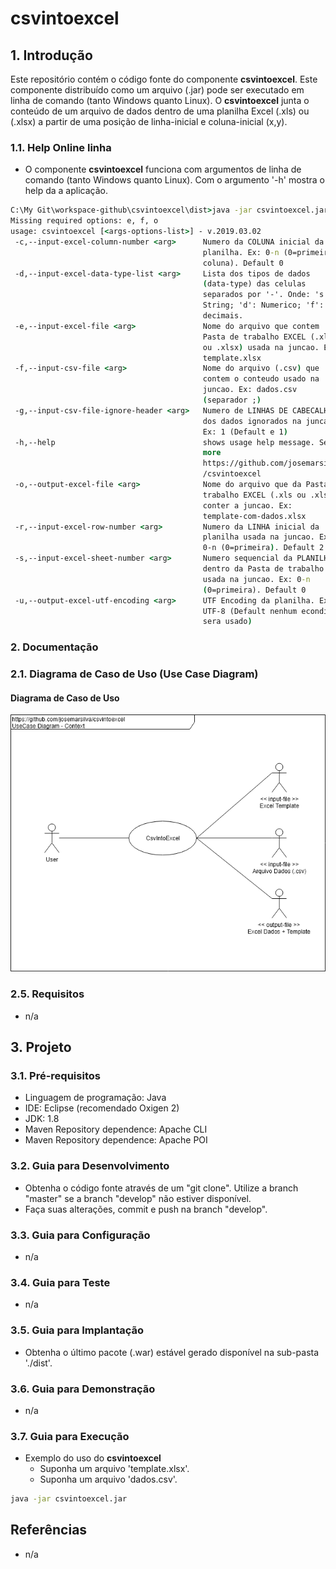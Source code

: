 # csvintoexcel

## 1. Introdução ##

Este repositório contém o código fonte do componente **csvintoexcel**. Este componente distribuído como um arquivo (.jar) pode ser executado em linha de comando (tanto Windows quanto Linux). O **csvintoexcel** junta o conteúdo de um arquivo de dados dentro de uma planilha Excel (.xls) ou (.xlsx) a partir de uma posição de linha-inicial e coluna-inicial (x,y).


### 1.1. Help Online linha

* O componente **csvintoexcel** funciona com argumentos de linha de comando (tanto Windows quanto Linux). Com o argumento '-h' mostra o help da a aplicação.

```bat
C:\My Git\workspace-github\csvintoexcel\dist>java -jar csvintoexcel.jar
Missing required options: e, f, o
usage: csvintoexcel [<args-options-list>] - v.2019.03.02
 -c,--input-excel-column-number <arg>      Numero da COLUNA inicial da
                                           planilha. Ex: 0-n (0=primeira
                                           coluna). Default 0
 -d,--input-excel-data-type-list <arg>     Lista dos tipos de dados
                                           (data-type) das celulas
                                           separados por '-'. Onde: 's':
                                           String; 'd': Numerico; 'f':
                                           decimais.
 -e,--input-excel-file <arg>               Nome do arquivo que contem
                                           Pasta de trabalho EXCEL (.xls
                                           ou .xlsx) usada na juncao. Ex:
                                           template.xlsx
 -f,--input-csv-file <arg>                 Nome do arquivo (.csv) que
                                           contem o conteudo usado na
                                           juncao. Ex: dados.csv
                                           (separador ;)
 -g,--input-csv-file-ignore-header <arg>   Numero de LINHAS DE CABECALHO
                                           dos dados ignorados na juncao.
                                           Ex: 1 (Default e 1)
 -h,--help                                 shows usage help message. See
                                           more
                                           https://github.com/josemarsilva
                                           /csvintoexcel
 -o,--output-excel-file <arg>              Nome do arquivo que da Pasta de
                                           trabalho EXCEL (.xls ou .xlsx)
                                           conter a juncao. Ex:
                                           template-com-dados.xlsx
 -r,--input-excel-row-number <arg>         Numero da LINHA inicial da
                                           planilha usada na juncao. Ex:
                                           0-n (0=primeira). Default 2
 -s,--input-excel-sheet-number <arg>       Numero sequencial da PLANILHA
                                           dentro da Pasta de trabalho
                                           usada na juncao. Ex: 0-n
                                           (0=primeira). Default 0
 -u,--output-excel-utf-encoding <arg>      UTF Encoding da planilha. Ex:
                                           UTF-8 (Default nenhum econding
                                           sera usado)
```




### 2. Documentação ###

### 2.1. Diagrama de Caso de Uso (Use Case Diagram) ###

#### Diagrama de Caso de Uso

![UseCaseDiagram](doc/UseCaseDiagram%20-%20Context%20-%20CsvIntoExcel.png)


### 2.5. Requisitos ###

* n/a


## 3. Projeto ##

### 3.1. Pré-requisitos ###

* Linguagem de programação: Java
* IDE: Eclipse (recomendado Oxigen 2)
* JDK: 1.8
* Maven Repository dependence: Apache CLI
* Maven Repository dependence: Apache POI

### 3.2. Guia para Desenvolvimento ###

* Obtenha o código fonte através de um "git clone". Utilize a branch "master" se a branch "develop" não estiver disponível.
* Faça suas alterações, commit e push na branch "develop".


### 3.3. Guia para Configuração ###

* n/a


### 3.4. Guia para Teste ###

* n/a


### 3.5. Guia para Implantação ###

* Obtenha o último pacote (.war) estável gerado disponível na sub-pasta './dist'.



### 3.6. Guia para Demonstração ###

* n/a


### 3.7. Guia para Execução ###

* Exemplo do uso do **csvintoexcel**  
    * Suponha um arquivo 'template.xlsx'.
    * Suponha um arquivo 'dados.csv'.

```bat
java -jar csvintoexcel.jar 

```


## Referências ##

* n/a
